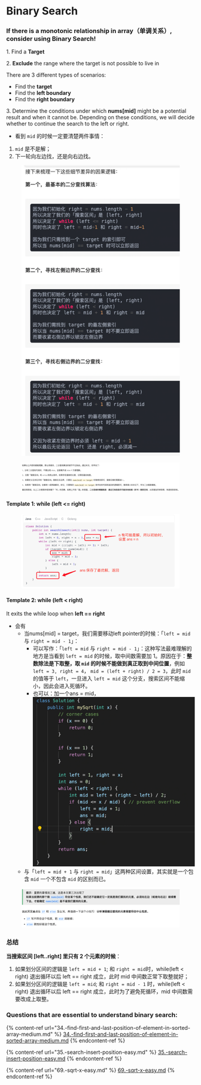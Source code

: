 # Binary Search

### If there is a monotonic relationship in array（单调关系）, consider using Binary Search!

1\. Find a **Target**

2\. **Exclude** the range where the target is not possible to live in

There are 3 different types of scenarios:

* Find the **target**
* Find the **left boundary**
* Find the **right boundary**

3\. Determine the conditions under which **nums\[mid]** might be a potential result and when it cannot be. Depending on these conditions, we will decide whether to continue the search to the left or right.

* 看到 `mid` 的时候一定要清楚两件事情：

1. `mid` 是不是解；
2. 下一轮向左边找，还是向右边找。

<figure><img src="../../../.gitbook/assets/image (141).png" alt="" width="563"><figcaption></figcaption></figure>

<figure><img src="../../../.gitbook/assets/image (142).png" alt=""><figcaption></figcaption></figure>

#### Template 1: while (left <= right)

<figure><img src="../../../.gitbook/assets/image (151).png" alt=""><figcaption></figcaption></figure>

#### Template 2: while (left < right)

It exits the while loop when **left == right**

* 会有
  * 当nums\[mid] = target，我们需要移动left pointer的时候：「`left = mid` 与 `right = mid - 1`」：
    * 可以写作：「`left = mid` 与 `right = mid - 1`」：这种写法最难理解的地方是当看到 `left = mid` 的时候，取中间数需要加 1。原因在于：**整数除法是下取整，取 `mid` 的时候不能做到真正取到中间位置**，例如 `left = 3, right = 4`， `mid = (left + right) / 2 = 3`，此时 `mid` 的值等于 `left`，一旦进入 `left = mid` 这个分支，搜索区间不能缩小，因此会进入死循环。
    * 也可以：加一个ans = mid，![](<../../../.gitbook/assets/image (23) (1).png>)
  * 与「`left = mid + 1` 与 `right = mid`」这两种区间设置，其实就是一个包含 `mid` 一个不包含 `mid` 的区别而已。

<figure><img src="../../../.gitbook/assets/image (150).png" alt=""><figcaption></figcaption></figure>

### 总结

**当搜索区间 \[left..right] 里只有 2 个元素的时候**：

1. 如果划分区间的逻辑是 `left = mid + 1`; 和 `right = mid`时，while(left < right) 退出循环以后 left == right 成立，此时 mid 中间数正常下取整就好；&#x20;
2. 如果划分区间的逻辑是 `left = mid`; 和 `right = mid - 1` 时，while(left < right) 退出循环以后 left == right 成立，此时为了避免死循环，mid 中间数需要改成上取整。



### Questions that are essential to understand binary search:

{% content-ref url="34.-find-first-and-last-position-of-element-in-sorted-array-medium.md" %}
[34.-find-first-and-last-position-of-element-in-sorted-array-medium.md](34.-find-first-and-last-position-of-element-in-sorted-array-medium.md)
{% endcontent-ref %}

{% content-ref url="35.-search-insert-position-easy.md" %}
[35.-search-insert-position-easy.md](35.-search-insert-position-easy.md)
{% endcontent-ref %}

{% content-ref url="69.-sqrt-x-easy.md" %}
[69.-sqrt-x-easy.md](69.-sqrt-x-easy.md)
{% endcontent-ref %}
